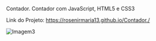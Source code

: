 Contador.
Contador com JavaScript, HTML5 e CSS3

Link do Projeto: 
https://rosenirmaria13.github.io/Contador./

![Imagem3](https://user-images.githubusercontent.com/105572464/176062186-94e36372-2237-47e4-b705-aee363dc8264.png)
